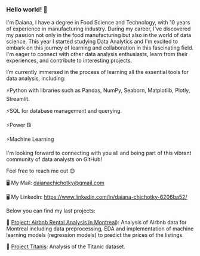 ### Hello world! 👋

I'm Daiana, I have a degree in Food Science and Technology, with 10 years of experience in manufacturing industry. During my career, I've discovered my passion not only in the food manufacturing but also in the world of data science.
This year I started studying Data Analytics and I'm excited to embark on this journey of learning and collaboration in this fascinating field.
I'm eager to connect with other data analysis enthusiasts, learn from their experiences, and contribute to interesting projects.

I’m currently immersed in the process of learning all the essential tools for data analysis, including:

  ⚡Python with libraries such as Pandas, NumPy, Seaborn, Matplotlib, Plotly, Streamlit.
  
  ⚡SQL for database management and querying.
  
  ⚡Power Bi
  
  ⚡Machine Learning

I'm looking forward to connecting with you all and being part of this vibrant community of data analysts on GitHub!

Feel free to reach me out 😊

  🖥️ My Mail: daianachichotky@gmail.com
  
  🖥️ My Linkedin: https://www.linkedin.com/in/daiana-chichotky-6206ba52/

  Below you can find my last projects:

  🏡 [Project: Airbnb Rental Analysis in Montreal](https://github.com/DaianaChichotky/Airbnb_Montreal)): Analysis of Airbnb data for Montreal including data preprocessing, EDA and implementation of machine learning models (regression models) to predict the prices of the listings. 
  
  🚢 [Project Titanis](https://github.com/DaianaChichotky/Proyecto-Titanic): Analysis of the Titanic dataset.

